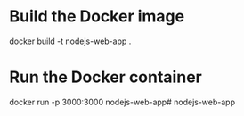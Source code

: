 # Build the Docker image
docker build -t nodejs-web-app .

# Run the Docker container
docker run -p 3000:3000 nodejs-web-app# nodejs-web-app
